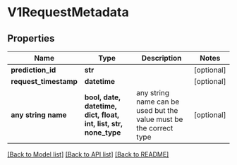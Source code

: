 # V1RequestMetadata


## Properties
Name | Type | Description | Notes
------------ | ------------- | ------------- | -------------
**prediction_id** | **str** |  | [optional] 
**request_timestamp** | **datetime** |  | [optional] 
**any string name** | **bool, date, datetime, dict, float, int, list, str, none_type** | any string name can be used but the value must be the correct type | [optional]

[[Back to Model list]](../README.md#documentation-for-models) [[Back to API list]](../README.md#documentation-for-api-endpoints) [[Back to README]](../README.md)


